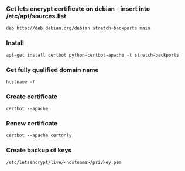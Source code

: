 ### Get lets encrypt certificate on debian - insert into /etc/apt/sources.list
```
deb http://deb.debian.org/debian stretch-backports main
```

### Install
```
apt-get install certbot python-certbot-apache -t stretch-backports
```

### Get fully qualified domain name
```
hostname -f
```

### Create certificate
```
certbot --apache
```

### Renew certificate 
```
certbot --apache certonly
```

### Create backup of keys
```
/etc/letsencrypt/live/<hostname>/privkey.pem
```

